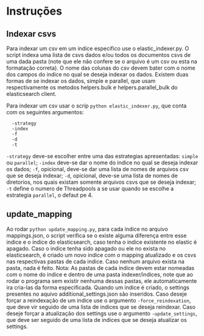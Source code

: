 # Instruções

## Indexar csvs
Para indexar um csv em um indice especifico use o elastic_indexer.py.
O script indexa uma lista de csvs dados e/ou todos os documentos csvs de uma dada pasta (note que ele não confere se o arquivo é um csv ou esta na formatação correta).
O nome das colunas do csv devem bater com o nome dos campos do indice no qual se deseja indexar os dados.
Existem duas formas de se indexar os dados, simple e parallel, que usam respectivamente os metodos helpers.bulk e helpers.parallel_bulk do elasticsearch client.

Para indexar um csv usar o scrip ```python elastic_indexer.py```, que conta com os seguintes argumentos:
```
  -strategy
  -index
  -f
  -d
  -t
```

```-strategy``` deve-se escolher entre uma das estrategias apresentadas: ```simple``` ou ```parallel```;
```-index``` deve-se dar o nome do indice no qual se deseja indexar os dados;
```-f```, opicional, deve-se dar uma lista de nomes de arquivos csv que se deseja indexar;
```-d```, opicional, deve-se uma lista de nomes de diretorios, nos quais existam somente arquivos csvs que se deseja indexar;
```-t``` define o numero de Threadpools a se usar quando se escolhe a estrategia ```parallel```, o defaut pe 4.

## update_mapping
Ao rodar ```python update_mapping.py```, para cada indice no arquivo mappings.json, o script verifica se o existe alguma diferença entre esse indice e o indice do elasticsearch, caso tenha o indice existente no elastic é apagado. Caso o indice tenha sido apagado ou ele no exista no elasticsearch, é criado um novo indice com o mapping atualizado e os csvs nas respectivas pastas de cada indice. Caso nenhum arquivo exista na pasta, nada é feito.
Nota: As pastas de cada indice devem estar nomeadas com o nome do indice e dentro de uma pasta indexer/indices, note que ao rodar o programa sem existir nenhuma dessas pastas, ele automaticamente ira cria-las da forma especificada.
Quando um indice é criado, o settings presentes no aquivo additional_settings.json são inseridos.
Caso deseje forçar a reindexação de um indice use o argumento ```-force_reindexation```, que deve vir seguido de uma lista de indices que se deseja reindexar. 
Caso deseje forçar a atualização dos settings use o argumento ```-update_settings```, que deve ser seguido de uma lista de indices que se deseja atualizar os settings.

